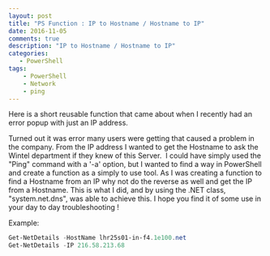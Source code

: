 ```yaml
---
layout: post
title: "PS Function : IP to Hostname / Hostname to IP"
date: 2016-11-05
comments: true
description: "IP to Hostname / Hostname to IP"
categories:
   - PowerShell
tags:
    - PowerShell
    - Network
    - ping
---
```


Here is a short reusable function that came about when I recently had an error popup with just an IP address. 

Turned out it was error many users were getting that caused a problem in the company. From the IP address I wanted to get the Hostname to ask the Wintel department if they knew of this Server.
 I could have simply used the "Ping" command with a '-a' option, but I wanted to find a way in PowerShell and create a function as a simply to use tool. As I was creating a function to find a Hostname from an IP why not do the reverse as well and get the IP from a Hostname. This is what I did, and by using the .NET class, "system.net.dns", was able to achieve this.
I hope you find it of some use in your day to day troubleshooting !

Example:

```PowerShell
Get-NetDetails -HostName lhr25s01-in-f4.1e100.net
Get-NetDetails -IP 216.58.213.68
```

<script src="https://gist.github.com/Graham-Beer/731975067e2a7f505b440b2ba934c1c2.js"></script>
